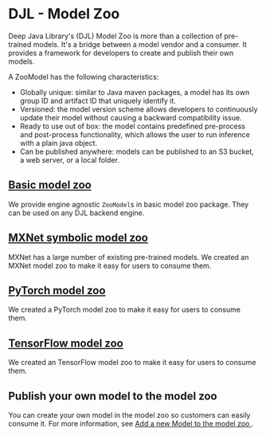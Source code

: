 # DJL - Model Zoo

Deep Java Library's (DJL) Model Zoo is more than a collection of pre-trained models. It's a bridge between a model vendor and a consumer. It provides a framework for developers to create and publish their own models. 

A ZooModel has the following characteristics:

- Globally unique: similar to Java maven packages, a model has its own group ID and artifact ID that uniquely identify it.
- Versioned: the model version scheme allows developers to continuously update their model without causing a backward compatibility issue.
- Ready to use out of box: the model contains predefined pre-process and post-process functionality, which
allows the user to run inference with a plain java object. 
- Can be published anywhere: models can be published to an S3 bucket, a web server, or a local folder.

## [Basic model zoo](../model-zoo/README.md)

We provide engine agnostic `ZooModel`s in basic model zoo package. They can be used on any DJL backend engine.

## [MXNet symbolic model zoo](../mxnet/mxnet-model-zoo/README.md)

MXNet has a large number of existing pre-trained models. We created an MXNet model zoo to make it easy for users to consume them.

## [PyTorch model zoo](../pytorch/pytorch-model-zoo/README.md)

We created a PyTorch model zoo to make it easy for users to consume them.

## [TensorFlow model zoo](../tensorflow/tensorflow-model-zoo/README.md)

We created an TensorFlow model zoo to make it easy for users to consume them.

## Publish your own model to the model zoo
You can create your own model in the model zoo so customers can easily consume it.
For more information, see [Add a new Model to the model zoo ](development/add_model_to_model-zoo.md).

